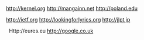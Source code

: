 http://kernel.org http://mangainn.net http://poland.edu 


http://ietf.org http://lookingforlyrics.org http://jlpt.jp

 
Http://eures.eu http://google.co.uk
